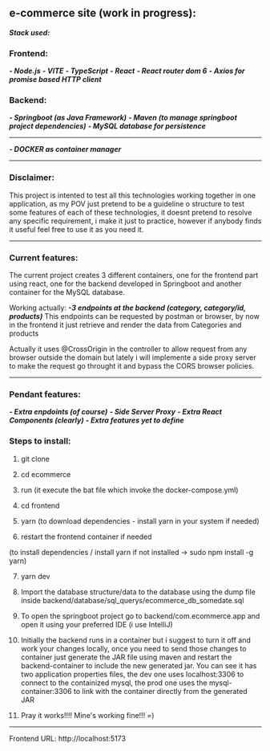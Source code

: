 
## e-commerce site (work in progress):

***Stack used:***

### Frontend:

***- Node.js***
***- VITE***
***- TypeScript***
***- React***
***- React router dom 6***
***- Axios for promise based HTTP client***

### Backend:

***- Springboot (as Java Framework)***
***- Maven (to manage springboot project dependencies)***
***- MySQL database for persistence***

***

***- DOCKER as container manager***


***

### Disclaimer:  
This project is intented to test all this technologies working together in one application, as my POV just pretend to be a guideline o structure to test some features of each of these technologies, it doesnt pretend to resolve any specific requirement, i make it just to practice, however if anybody finds it useful feel free to use it as you need it.
***

### Current features:
The current project creates 3 different containers, one for the frontend part using react, one for the backend developed in Springboot and another container for the MySQL database.

Working actually:
	***-3 endpoints at the backend (category, category/id, products)***
This endpoints can be requested by postman or browser, by now in the frontend it just retrieve and render the data from Categories and products

Actually it uses @CrossOrigin in the controller to allow request from any browser outside the domain but lately i will implemente a side proxy server to make the request go throught it and bypass the CORS browser policies. 

***

### Pendant features:

***- Extra enpdoints (of course)***
***- Side Server Proxy***
***- Extra React Components (clearly)***
***- Extra features yet to define***
	
	


### Steps to install:

1)  git clone 
 

2)  cd ecommerce
 

3)  run (it execute the bat file which invoke the docker-compose.yml)

4) cd frontend 

5) yarn (to download dependencies - install yarn in your system if needed)

6) restart the frontend container if needed

(to install dependencies / install yarn if not installed -> sudo npm install -g yarn)

7) yarn dev

8) Import the database structure/data to the database using the dump file inside backend/database/sql_querys/ecommerce_db_somedate.sql

9) To open the springboot project go to backend/com.ecommerce.app and open it using your preferred IDE (i use IntelliJ) 

10) Initially the backend runs in a container but i suggest to turn it off and work your changes locally, once you need to send those changes to container just generate the JAR file using maven and restart the backend-container to include the new generated jar. You can see it has two application properties files, the dev one uses localhost:3306 to connect to the containized mysql, the prod one uses the mysql-container:3306 to link with the container directly from the generated JAR

11) Pray it works!!!! Mine's working fine!!! =)

***

Frontend URL: http://localhost:5173
